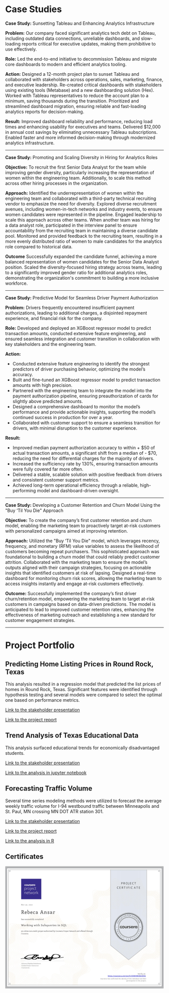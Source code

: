 # Case Studies

**Case Study:** Sunsetting Tableau and Enhancing Analytics Infrastructure

**Problem:** Our company faced significant analytics tech debt on Tableau, including outdated data connections, unreliable dashboards, and slow-loading reports critical for executive updates, making them prohibitive to use effectively.

**Role:** Led the end-to-end initiative to decommission Tableau and migrate core dashboards to modern and efficient analytics tooling.

**Action:** Designed a 12-month project plan to sunset Tableau and collaborated with stakeholders across operations, sales, marketing, finance, and executive leadership.
Re-created critical dashboards with stakeholders using existing tools (Metabase) and a new dashboarding solution (Hex).
Worked with Tableau representatives to reduce the account plan to a minimum, saving thousands during the transition.
Prioritized and streamlined dashboard migration, ensuring reliable and fast-loading analytics reports for decision-making.

**Result:** Improved dashboard reliability and performance, reducing load times and enhancing usability for executives and teams.
Delivered $12,000 in annual cost savings by eliminating unnecessary Tableau subscriptions.
Enabled faster and more informed decision-making through modernized analytics infrastructure.

---------------------------

**Case Study:** Promoting and Scaling Diversity in Hiring for Analytics Roles

**Objective:** To recruit the first Senior Data Analyst for the team while improving gender diversity, particularly increasing the representation of women within the engineering team. Additionally, to scale this method across other hiring processes in the organization.

**Approach:**
Identified the underrepresentation of women within the engineering team and collaborated with a third-party technical recruiting vendor to emphasize the need for diversity.
Explored diverse recruitment avenues, including women-in-tech networks and industry events, to ensure women candidates were represented in the pipeline.
Engaged leadership to scale this approach across other teams. When another team was hiring for a data analyst role, participated in the interview panel to ensure accountability from the recruiting team in maintaining a diverse candidate pool.
Monitored and provided feedback to the recruiting team, resulting in a more evenly distributed ratio of women to male candidates for the analytics role compared to historical data.

**Outcome**
Successfully expanded the candidate funnel, achieving a more balanced representation of women candidates for the Senior Data Analyst position.
Scaled the diversity-focused hiring strategy across teams, leading to a significantly improved gender ratio for additional analytics roles, demonstrating the organization's commitment to building a more inclusive workforce.

---------------------------

**Case Study:** Predictive Model for Seamless Driver Payment Authorization

**Problem:** Drivers frequently encountered insufficient payment authorizations, leading to additional charges, a disjointed repayment experience, and financial risk for the company.

**Role:** Developed and deployed an XGBoost regressor model to predict transaction amounts, conducted extensive feature engineering, and ensured seamless integration and customer transition in collaboration with key stakeholders and the engineering team.

**Action:**
* Conducted extensive feature engineering to identify the strongest predictors of driver purchasing behavior, optimizing the model’s accuracy.
* Built and fine-tuned an XGBoost regressor model to predict transaction amounts with high precision.
* Partnered with the engineering team to integrate the model into the payment authorization pipeline, ensuring preauthorization of cards for slightly above predicted amounts.
* Designed a comprehensive dashboard to monitor the model’s performance and provide actionable insights, supporting the model’s continued success in production for over a year.
* Collaborated with customer support to ensure a seamless transition for drivers, with minimal disruption to the customer experience.

**Result:**
* Improved median payment authorization accuracy to within + $50 of actual transaction amounts, a significant shift from a median of - $70, reducing the need for differential charges for the majority of drivers.
* Increased the sufficiency rate by 130%, ensuring transaction amounts were fully covered far more often.
* Delivered a stable, scalable solution with positive feedback from drivers and consistent customer support metrics.
* Achieved long-term operational efficiency through a reliable, high-performing model and dashboard-driven oversight.

---------------------------

**Case Study:** Developing a Customer Retention and Churn Model Using the "Buy ‘Til You Die" Approach

**Objective:** To create the company’s first customer retention and churn model, enabling the marketing team to proactively target at-risk customers with personalized campaigns aimed at improving retention.

**Approach:**
Utilized the "Buy ‘Til You Die" model, which leverages recency, frequency, and monetary (RFM) value variables to assess the likelihood of customers becoming repeat purchasers. This sophisticated approach was foundational to building a churn model that could reliably predict customer attrition.
Collaborated with the marketing team to ensure the model’s outputs aligned with their campaign strategies, focusing on actionable insights that identified customers at risk of lapsing.
Designed a real-time dashboard for monitoring churn risk scores, allowing the marketing team to access insights instantly and engage at-risk customers effectively.

**Outcome:**
Successfully implemented the company’s first driver churn/retention model, empowering the marketing team to target at-risk customers in campaigns based on data-driven predictions.
The model is anticipated to lead to improved customer retention rates, enhancing the effectiveness of marketing outreach and establishing a new standard for customer engagement strategies.
______________________________________________________

# Project Portfolio

## Predicting Home Listing Prices in Round Rock, Texas
This analysis resulted in a regression model that predicted the list prices of homes in Round Rock, Texas. Significant features were identified through hypothesis testing and several models were compared to select the optimal one based on performance metrics. 

[Link to the stakeholder presentation](https://github.com/rebecaansar/project_portfolio/blob/main/predicting_home_list_prices/RRrealestateanalysispresentation.pdf)

[Link to the project report](https://github.com/rebecaansar/project_portfolio/blob/main/predicting_home_list_prices/rebecaansar_round_rock_real_estate_report_and_code.pdf)

## Trend Analysis of Texas Educational Data
This analysis surfaced educational trends for economically disadvantaged students.

[Link to the stakeholder presentation](https://github.com/rebecaansar/project_portfolio/blob/main/tx_educational_data_trend_analysis/stakeholder_presentation.pdf)

[Link to the analysis in jupyter notebook](https://github.com/rebecaansar/project_portfolio/blob/main/tx_educational_data_trend_analysis/eda_trend_analysis_of_texas_educational_data.pdf
)

## Forecasting Traffic Volume 
Several time series modeling methods were utilized to forecast the average weekly traffic volume for I-94 westbound traffic between Minneapolis and St. Paul, MN crossing MN DOT ATR station 301.

[Link to the stakeholder presentation](https://github.com/rebecaansar/project_portfolio/blob/main/forecasting_traffic_volume/forecasting_average_weekly_traffic_volume%20(2).pdf)

[Link to the project report](https://github.com/rebecaansar/project_portfolio/blob/main/forecasting_traffic_volume/rebecaansar_forecasting_traffic_volume_project_report.html)

[Link to the analysis in R](https://github.com/rebecaansar/project_portfolio/blob/main/forecasting_traffic_volume/forecasting_traffic_volume_code.Rmd
)

## Certificates
![alt text](https://github.com/rebecaansar/project_portfolio/blob/main/Miscellaneous/Copy%20of%20sql_subqueries_coursera_certificate.jpg)

